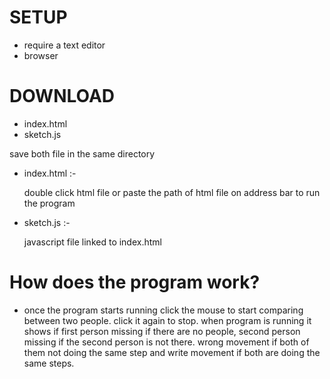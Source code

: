 # SETUP

- require a text editor
- browser

# DOWNLOAD

- index.html
- sketch.js

save both file in the same directory

* index.html :-
  
  double click html file or paste the path of html file on address bar to run the program 

* sketch.js :-

  javascript file linked to index.html

# How does the program work?

- once the program starts running click the mouse to start comparing between two people. click it again to stop.
  when program is running it shows if first person missing if there are no people, second person missing if the second person is not there.
  wrong movement if both of them not doing the same step and write movement if both are doing the same steps.
